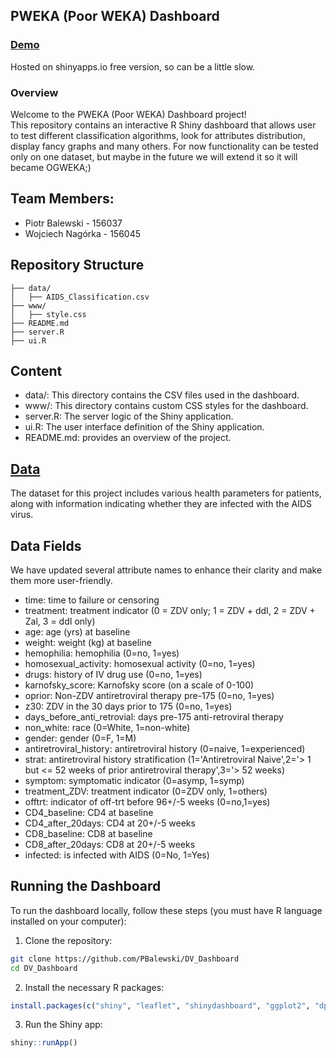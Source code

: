 ## PWEKA (Poor WEKA) Dashboard

### [Demo](https://pbalewski.shinyapps.io/PWEKA_Dashboard/)
Hosted on shinyapps.io free version, so can be a little slow.
### Overview
Welcome to the PWEKA (Poor WEKA) Dashboard project!<br />
This repository contains an interactive R Shiny dashboard that allows user to test different classification algorithms, look for attributes distribution, display fancy graphs
and many others. For now functionality can be tested only on one dataset, but maybe in the future we will extend it so it will became OGWEKA;)<br />

## Team Members:
- Piotr Balewski - 156037
- Wojciech Nagórka - 156045
## Repository Structure

```plaintext
├── data/
│   ├── AIDS_Classification.csv
├── www/
│   ├── style.css
├── README.md
├── server.R
├── ui.R
```
## Content

- data/: This directory contains the CSV files used in the dashboard.
- www/: This directory contains custom CSS styles for the dashboard.
- server.R: The server logic of the Shiny application.
- ui.R: The user interface definition of the Shiny application.
- README.md: provides an overview of the project.

## [Data](https://www.kaggle.com/datasets/aadarshvelu/aids-virus-infection-prediction)

The dataset for this project includes various health parameters for patients, along with information indicating whether they are infected with the AIDS virus.

## Data Fields
We have updated several attribute names to enhance their clarity and make them more user-friendly.
- time: time to failure or censoring
- treatment: treatment indicator (0 = ZDV only; 1 = ZDV + ddI, 2 = ZDV + Zal, 3 = ddI only)
- age: age (yrs) at baseline
- weight: weight (kg) at baseline
- hemophilia: hemophilia (0=no, 1=yes)
- homosexual_activity: homosexual activity (0=no, 1=yes)
- drugs: history of IV drug use (0=no, 1=yes)
- karnofsky_score: Karnofsky score (on a scale of 0-100)
- oprior: Non-ZDV antiretroviral therapy pre-175 (0=no, 1=yes)
- z30: ZDV in the 30 days prior to 175 (0=no, 1=yes)
- days_before_anti_retrovial: days pre-175 anti-retroviral therapy
- non_white: race (0=White, 1=non-white)
- gender: gender (0=F, 1=M)
- antiretroviral_history: antiretroviral history (0=naive, 1=experienced)
- strat: antiretroviral history stratification (1='Antiretroviral Naive',2='> 1 but <= 52 weeks of prior antiretroviral therapy',3='> 52 weeks)
- symptom: symptomatic indicator (0=asymp, 1=symp)
- treatment_ZDV: treatment indicator (0=ZDV only, 1=others)
- offtrt: indicator of off-trt before 96+/-5 weeks (0=no,1=yes)
- CD4_baseline: CD4 at baseline
- CD4_after_20days: CD4 at 20+/-5 weeks
- CD8_baseline: CD8 at baseline
- CD8_after_20days: CD8 at 20+/-5 weeks
- infected: is infected with AIDS (0=No, 1=Yes)

## Running the Dashboard
To run the dashboard locally, follow these steps (you must have R language installed on your computer):
1. Clone the repository:
 ```bash
git clone https://github.com/PBalewski/DV_Dashboard
cd DV_Dashboard
 ```
2. Install the necessary R packages:
```R
install.packages(c("shiny", "leaflet", "shinydashboard", "ggplot2", "dplyr", "randomForest", "rpart", "nnet", "caret", "mlr", "DT", "DALEX", "shinythemes", "pROC"))
```
3. Run the Shiny app:
```R
shiny::runApp()
```  
  
